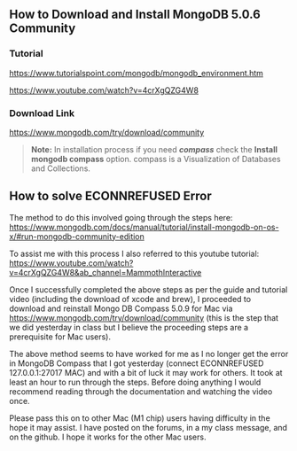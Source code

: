 ## How to Download and Install MongoDB 5.0.6 Community

### Tutorial
https://www.tutorialspoint.com/mongodb/mongodb_environment.htm

https://www.youtube.com/watch?v=4crXgQZG4W8

### Download Link
https://www.mongodb.com/try/download/community

> **Note:** In installation process if you need ***compass*** check the **Install mongodb compass** option.
compass is a Visualization of Databases and Collections.


## How to solve ECONNREFUSED Error

The method to do this involved going through the steps here:
https://www.mongodb.com/docs/manual/tutorial/install-mongodb-on-os-x/#run-mongodb-community-edition

To assist me with this process I also referred to this youtube tutorial: https://www.youtube.com/watch?v=4crXgQZG4W8&ab_channel=MammothInteractive

Once I successfully completed the above steps as per the guide and tutorial video (including the download of xcode and brew), I proceeded to download and reinstall Mongo DB Compass 5.0.9 for Mac via https://www.mongodb.com/try/download/community  (this is the step that we did yesterday in class but I believe the proceeding steps are a prerequisite for Mac users).

The above method seems to have worked for me as I no longer get the error in MongoDB Compass that I got yesterday (connect ECONNREFUSED 127.0.0.1:27017 MAC) and with a bit of luck it may work for others. It took at least an hour to run through the steps. Before doing anything I would recommend reading through the documentation and watching the video once.

Please pass this on to other Mac (M1 chip) users having difficulty in the hope it may assist. I have posted on the forums, in a my class message, and on the github. I hope it works for the other Mac users.
